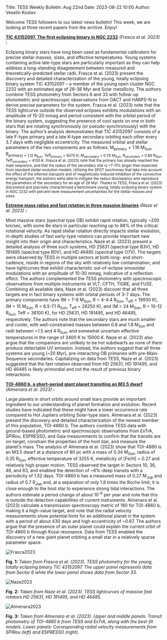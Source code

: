 Title: TESS Weekly Bulletin: Aug 22nd
Date: 2023-08-22 10:00
Author: Veselin Kostov

Welcome TESS followers to our latest news bulletin! This week, we are looking at three recent papers from the archive. Enjoy!


**[TIC 43152097. The first eclipsing binary in NGC 2232](https://arxiv.org/abs/2307.14081)** *(Frasca et al. 2023)* **:**

Eclipsing binary stars have long been used as fundamental calibrators for precise stellar masses, sizes, and effective temperatures. Young systems containing active late-type stars are particularly important as they can help address a long-standing disagreement between measured and theoretically-predicted stellar radii. Frasca et al. (2023) present the discovery and detailed characterization of the young, totally eclipsing binary system TIC 43152097 – a member of the young open cluster NGC 2232 with an estimated age of 28-38 Myr and Solar metallicity. The authors combine TESS photometry from Sectors 6 and  33 with follow-up photometric and spectroscopic observations from OACT and HARPS-N to derive precise parameters for the system. Frasca et al. (2023) note that the TESS lightcurve outside the observed eclipses exhibits modulations with an amplitude of 15-20 mmag and period consistent with the orbital period of the binary system, suggesting the presence of cool spots on one or both stars that are rotating synchronously (or pseudo-synchronously) with the binary. The author’s analysis demonstrates that TIC 43152097 consists of a late F-type primary and a late K-type secondary orbiting each other every 3.7 days with negligible eccentricity. The measured orbital and stellar parameters of the two components are as follows: M<sub>primary</sub> = 1.16 M<sub>Sun</sub>, R<sub>primary) = 1.12 R<sub>Sun</sub>, Teff<sub>primary</sub> = 6070 K; M<sub>secondary</sub> = 0.76 M<sub>Sun</sub>, R<sub>secondary</sub> = 0.89 R<sub>Sun</sub>, Teff<sub>secondary</sub> = 4130 K. Frasca et al. (2023) note that the primary has already reached the main sequence, and that the radius of the secondary star is ~7-11% larger than expected from standard stellar evolution models. Utilizing the SPOT isochrones that take into account the effect of the inferred starspots and of magnetically-induced inhibition of the convective energy transport, the authors were able to mitigate the radius discrepancy and reproduce the parameters of the secondary for an age of 28 Myr. Thanks to TESS, Frasca et al. (2023) discovered and precisely characterized a benchmark young, totally eclipsing binary system in NGC 2232 with percent-level measurement uncertainties for the stellar masses and sizes.

**[Extreme mass ratios and fast rotation in three massive binaries](https://arxiv.org/abs/2308.02368)** *(Naze et al. 2023)* **:**

Most massive stars (spectral type OB) exhibit rapid rotation, typically ~200 km/sec, with some Be stars in particular reaching up to 88% of the critical rotational velocity. As rapid stellar rotation directly impacts stellar evolution, in-depth studies of fast early-type rotators can provide important new insight into their origin and characteristics. Naze et al. (2023) present a detailed analysis of three such systems, HD 25631 (spectral type B3V), HD 191495 (spectral type B0V), and HD 46485 (spectral type O7V). The targets were observed by TESS in multiple sectors at both long- and short-cadence, reside in regions of the sky with relatively low contamination, and have lightcurves that exhibit characteristic out-of-eclipse sinusoidal modulations with an amplitude of 10-30 mmag, indicative of a reflection effect. The authors complemented the TESS photometry with spectroscopic observations from multiple instruments at VLT, CFTH, TIGRE, and FUSE. Combining all available data, Naze et al. (2023) discover that all three targets are in fact binary systems with orbital periods of 3-7 days. The primary components have (M = 7-8 M<sub>Sun</sub>, R = 4-4.4 R<sub>Sun</sub>, T<sub>eff</sub> = 19930 K), (M = 15 M<sub>Sun</sub>, R = 6.5-7.1 R<sub>Sun</sub>, T<sub>eff</sub> = 28250 K), and (M = 24 M<sub>Sun</sub>, R = 10-12 R<sub>Sun</sub>, Teff = 36100 K), for HD 25631, HD 191495, and HD 46485, respectively. The authors note that the secondary stars are much smaller and cooler, with well-constrained masses between 0.8 and 1.8 M<sub>Sun</sub> and radii between ~1.5 and 4 R<sub>Sun</sub>, and somewhat uncertain effective temperatures in the range of 3400 K to 15000 K. Naze et al. (2023) also argue that the companions are unlikely to be hot subdwarfs as none of them produce detectable UV emission. Instead, the authors suggest that all three systems are young (~20 Myr), pre-interacting OB primaries with pre-Main-Sequence secondaries. Capitalizing on data from TESS, Naze et al. (2023) suggested that the fast rotation observed from HD 25631, HD 191495, and HD 46485 is likely primordial and not the result of previous binary interactions. 


**[TOI-4860 b, a short-period giant planet transiting an M3.5 dwarf](https://arxiv.org/abs/2308.01454)** *(Almenara et al. 2023)* **:**

Large planets in short orbits around small stars provide an important ingredient to our understanding of planet formation and evolution. Recent studies have indicated that these might have a lower occurrence rate compared to Hot Jupiters orbiting Solar-type stars. Almenara et al. (2023) present the discovery and detailed characterization of the newest member of this population, TOI-4860 b. The authors combine TESS data with ground-based photometric and spectroscopic observations from ExTrA, SPIRou, ESPRESSO, and Gaia measurements to confirm that the transits are on-target, constrain the properties of the host star, and measure the planet’s mass.  The analysis of Almenara et al. (2023) show that TOI-4860 is an M3.5 dwarf at a distance of 80 pc with a mass of 0.34 M<sub>Sun</sub>, radius of 0.35 R<sub>Sun</sub>, effective temperature of 3255 K, metallicity of [Fe/H] = 0.27 and relatively high proper motion. TESS observed the target in Sectors 10, 36, 46, and 63, and enabled the detection of ~6%-deep transits with a periodicity of 1.52 days. TOI-4860 b has a measured mass of 0.27 M<sub>Jup</sub> and radius of 0.7 R<sub>Jup</sub> and, at a separation of only 1.8 times the Roche limit, it is close enough to the host star to experience strong tidal interactions. The authors estimate a period change of about 10<sup>-9</sup> per year and note that this is outside the detection capabilities of current instruments. Almenara et al. (2023) calculate a transmission spectroscopy metric of 180 for TOI-4860 b, making it a high-value target, and note that the radial velocity measurements show potential hints for an additional planet in the system with a period of about 430 days and high eccentricity of ~0.67. The authors argue that the presence of an outer planet could explain the current orbit of TOI-4860 b through Kozai resonance. Data from TESS enabled the discovery of a new giant planet orbiting a small star in a relatively sparse parameter space. 


![Frasca2023](images/Frasca_2023_Fig2.png)

**Fig. 1:** *Taken from Frasca et al. (2023). TESS photometry for the young, totally eclipsing binary TIC 43152097. The upper panel represents data from Sector 6 while the lower panel shows data from Sector 33.*

![Naze2023](images/Naze_2023_Fig1.png)

**Fig. 2:** *Taken from Naze et al. (2023). TESS lightcurves of massive fast rotators HD 25631, HD 191495, and HD 46485.*

![Almenara2023](images/Almenara_2023_Fig7.png)

**Fig. 3:** *Taken from Almenara et al. (2023). Upper and middle panels: Transit photometry of TOI-4860 b from TESS and ExTrA, along with the best-fit models. Lower panels: Corresponding radial velocity measurements from SPIRou (left) and ESPRESSO (right).*
